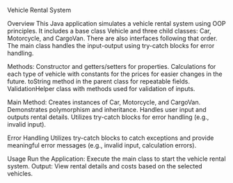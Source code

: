 Vehicle Rental System

Overview
This Java application simulates a vehicle rental system using OOP principles. 
It includes a base class Vehicle and three child classes: Car, Motorcycle, and CargoVan. 
There are also interfaces following that order.
The main class handles the input-output using try-catch blocks for error handling.


Methods:
Constructor and getters/setters for properties.
Calculations for each type of vehicle with constants for the prices for easier changes in the future.
toString method in the parent class for repeatable fields.
ValidationHelper class with methods used for validation of inputs.

Main Method:
Creates instances of Car, Motorcycle, and CargoVan.
Demonstrates polymorphism and inheritance.
Handles user input and outputs rental details.
Utilizes try-catch blocks for error handling (e.g., invalid input).

Error Handling
Utilizes try-catch blocks to catch exceptions 
and provide meaningful error messages (e.g., invalid input, calculation errors).

Usage
Run the Application: Execute the main class to start the vehicle rental system.
Output: View rental details and costs based on the selected vehicles.
